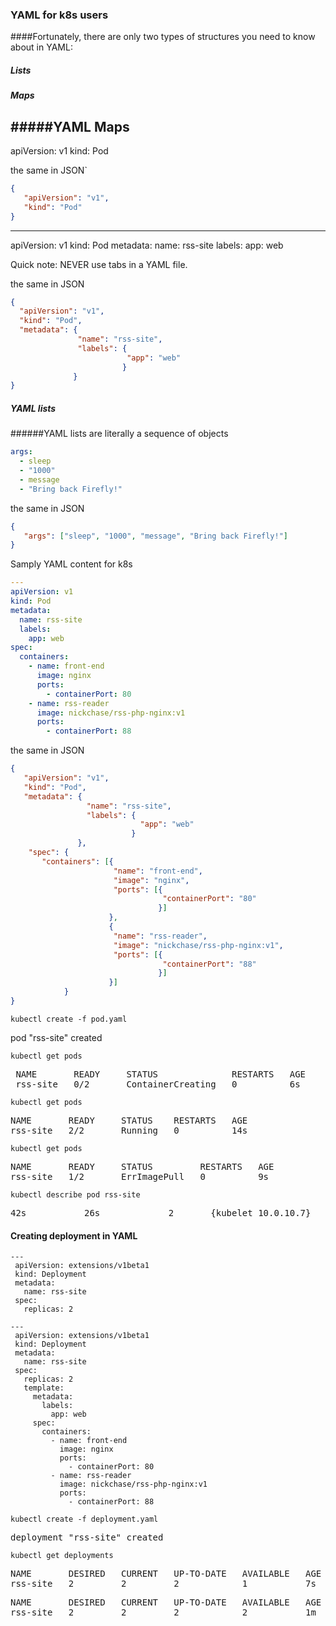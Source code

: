 ### YAML for k8s users


####Fortunately, there are only two types of structures you need to know about in YAML:

##### Lists
##### Maps

#####YAML Maps
---
apiVersion: v1
kind: Pod

the same in JSON`
```json
{
   "apiVersion": "v1",
   "kind": "Pod"
}
```

---
apiVersion: v1
kind: Pod
metadata:
  name: rss-site
  labels:
    app: web
	
	

Quick note: NEVER use tabs in a YAML file.

the same in JSON
```json
{
  "apiVersion": "v1",
  "kind": "Pod",
  "metadata": {
               "name": "rss-site",
               "labels": {
                          "app": "web"
                         }
              }
}
```


##### YAML lists

######YAML lists are literally a sequence of objects

```yaml
args:
  - sleep
  - "1000"
  - message
  - "Bring back Firefly!"
```

the same in JSON 
```json
{
   "args": ["sleep", "1000", "message", "Bring back Firefly!"]
}
```



Samply YAML content for k8s 

```yaml
---
apiVersion: v1
kind: Pod
metadata:
  name: rss-site
  labels:
    app: web
spec:
  containers:
    - name: front-end
      image: nginx
      ports:
        - containerPort: 80
    - name: rss-reader
      image: nickchase/rss-php-nginx:v1
      ports:
        - containerPort: 88
```


the same in JSON
```json
{
   "apiVersion": "v1",
   "kind": "Pod",
   "metadata": {
                 "name": "rss-site",
                 "labels": {
                             "app": "web"
                           }
               },
    "spec": {
       "containers": [{
                       "name": "front-end",
                       "image": "nginx",
                       "ports": [{
                                  "containerPort": "80"
                                 }]
                      }, 
                      {
                       "name": "rss-reader",
                       "image": "nickchase/rss-php-nginx:v1",
                       "ports": [{
                                  "containerPort": "88"
                                 }]
                      }]
            }
}
```

```console
kubectl create -f pod.yaml
```

pod "rss-site" created

```console
kubectl get pods
```
<pre>
 NAME       READY     STATUS              RESTARTS   AGE
 rss-site   0/2       ContainerCreating   0          6s
</pre>

 ```console
kubectl get pods
```
<pre>
NAME       READY     STATUS    RESTARTS   AGE
rss-site   2/2       Running   0          14s
</pre>


```console
kubectl get pods
```
<pre>
NAME       READY     STATUS         RESTARTS   AGE
rss-site   1/2       ErrImagePull   0          9s
</pre>

```console
kubectl describe pod rss-site
```
<pre>
42s           26s             2       {kubelet 10.0.10.7}                    Warning          FailedSync              Error syncing pod, skipping: failed to "StartContainer" for "rss-reader" with ErrImagePull: "Tag latest not found in repository docker.io/nickchase/rss-php-nginx
</pre>


#### Creating deployment in YAML

```
---
 apiVersion: extensions/v1beta1
 kind: Deployment
 metadata:
   name: rss-site
 spec:
   replicas: 2
```

```console
---
 apiVersion: extensions/v1beta1
 kind: Deployment
 metadata:
   name: rss-site
 spec:
   replicas: 2
   template:
     metadata:
       labels:
         app: web
     spec:
       containers:
         - name: front-end
           image: nginx
           ports:
             - containerPort: 80
         - name: rss-reader
           image: nickchase/rss-php-nginx:v1
           ports:
             - containerPort: 88

```

```console
kubectl create -f deployment.yaml
```

<pre>
deployment "rss-site" created
</pre>

```console
kubectl get deployments
```

<pre>
NAME       DESIRED   CURRENT   UP-TO-DATE   AVAILABLE   AGE
rss-site   2         2         2            1           7s
</pre>


<pre>
NAME       DESIRED   CURRENT   UP-TO-DATE   AVAILABLE   AGE
rss-site   2         2         2            2           1m
</pre>

